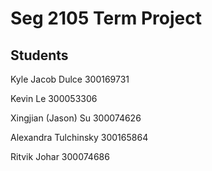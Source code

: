 # Seg 2105 Term Project

## Students
Kyle Jacob Dulce 300169731

Kevin Le 300053306

Xingjian (Jason) Su 300074626

Alexandra Tulchinsky 300165864

Ritvik Johar 300074686
